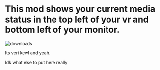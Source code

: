 # This mod shows your current media status in the top left of your vr and bottom left of your monitor.

![downloads](https://img.shields.io/github/downloads/ZlothY29IQ/GorillaMediaDisplay/total)

Its veri kewl and yeah.

Idk what else to put here really
